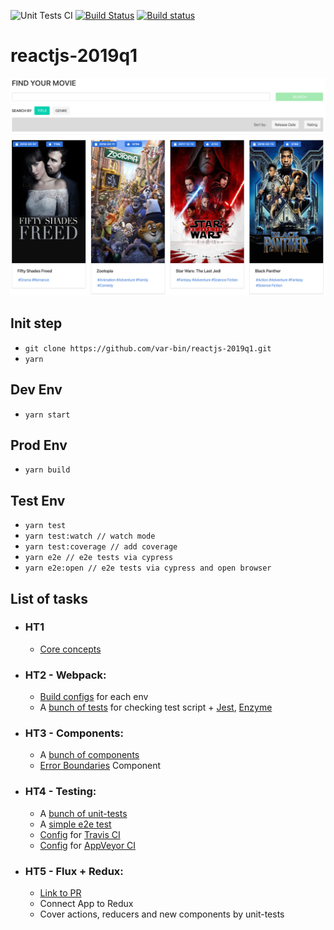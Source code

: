 ![Unit Tests CI](https://github.com/var-bin/reactjs-2019q1/workflows/Unit%20Tests%20CI/badge.svg)
[![Build Status](https://travis-ci.org/var-bin/reactjs-2019q1.svg?branch=master)](https://img.shields.io/travis/var-bin/reactjs-2019q1)
[![Build status](https://ci.appveyor.com/api/projects/status/eg1ql391rj0is3cw?svg=true)](https://ci.appveyor.com/project/var-bin/reactjs-2019q1)

# reactjs-2019q1

![find your movie example](./find-your-movie.min.jpg)

## Init step
* `git clone https://github.com/var-bin/reactjs-2019q1.git`
* `yarn`

## Dev Env
* `yarn start`

## Prod Env
* `yarn build`

## Test Env
* `yarn test`
* `yarn test:watch // watch mode`
* `yarn test:coverage // add coverage`
* `yarn e2e // e2e tests via cypress`
* `yarn e2e:open // e2e tests via cypress and open browser`

## List of tasks
* ### HT1
  * [Core concepts](https://github.com/var-bin/reactjs-2019q1/tree/reactjs-2019q1-ht1/src/ht1)
* ### HT2 - Webpack:
  * [Build configs](https://github.com/var-bin/reactjs-2019q1/tree/reactjs-2019q1-ht2/buildTools) for each env
  * A [bunch of tests](https://github.com/var-bin/reactjs-2019q1/tree/reactjs-2019q1-ht2/src/ht1) for checking test script + [Jest](https://jestjs.io/), [Enzyme](https://airbnb.io/enzyme/)
* ### HT3 - Components:
  * A [bunch of components](https://github.com/var-bin/reactjs-2019q1/tree/reactjs-2019q1-ht3/src/components)
  * [Error Boundaries](https://github.com/var-bin/reactjs-2019q1/tree/reactjs-2019q1-ht3/src/components/error-boundary) Component
* ### HT4 - Testing:
  * A [bunch of unit-tests](https://github.com/var-bin/reactjs-2019q1/tree/reactjs-2019q1-ht4/src)
  * A [simple e2e test](https://github.com/var-bin/reactjs-2019q1/blob/reactjs-2019q1-ht4/src/App.e2e.js)
  * [Config](https://github.com/var-bin/reactjs-2019q1/blob/reactjs-2019q1-ht4/.travis.yml) for [Travis CI](https://travis-ci.org/)
  * [Config](https://github.com/var-bin/reactjs-2019q1/blob/reactjs-2019q1-ht4/appveyor.yml) for [AppVeyor CI](https://travis-ci.org/)
* ### HT5 - Flux + Redux:
  * [Link to PR](https://github.com/var-bin/reactjs-2019q1/pull/13/files)
  * Connect App to Redux
  * Cover actions, reducers and new components by unit-tests
